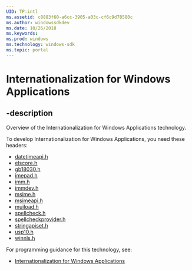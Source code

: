 ```yaml
---
UID: TP:intl
ms.assetid: c8883f60-a6cc-3905-a03c-cf6c9d78580c
ms.author: windowssdkdev
ms.date: 10/26/2018
ms.keywords: 
ms.prod: windows
ms.technology: windows-sdk
ms.topic: portal
---
```


# Internationalization for Windows Applications

## -description

Overview of the Internationalization for Windows Applications technology.

To develop Internationalization for Windows Applications, you need these headers:

 * [datetimeapi.h](../datetimeapi/index.md)
 * [elscore.h](../elscore/index.md)
 * [gb18030.h](../gb18030/index.md)
 * [imepad.h](../imepad/index.md)
 * [imm.h](../imm/index.md)
 * [immdev.h](../immdev/index.md)
 * [msime.h](../msime/index.md)
 * [msimeapi.h](../msimeapi/index.md)
 * [muiload.h](../muiload/index.md)
 * [spellcheck.h](../spellcheck/index.md)
 * [spellcheckprovider.h](../spellcheckprovider/index.md)
 * [stringapiset.h](../stringapiset/index.md)
 * [usp10.h](../usp10/index.md)
 * [winnls.h](../winnls/index.md)

For programming guidance for this technology, see:
* [Internationalization for Windows Applications](/windows/desktop/intl)

